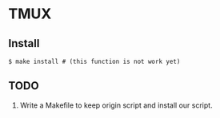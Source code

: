 # TMUX

## Install
```
$ make install # (this function is not work yet)
```

## TODO
1. Write a Makefile to keep origin script and install our script.
